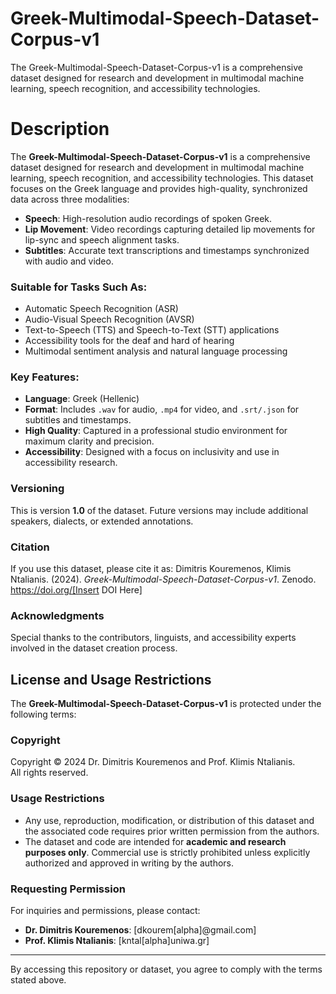 # Greek-Multimodal-Speech-Dataset-Corpus-v1
The Greek-Multimodal-Speech-Dataset-Corpus-v1 is a comprehensive dataset designed for research and development in multimodal machine learning, speech recognition, and accessibility technologies.

# Description

The **Greek-Multimodal-Speech-Dataset-Corpus-v1** is a comprehensive dataset designed for research and development in multimodal machine learning, speech recognition, and accessibility technologies. This dataset focuses on the Greek language and provides high-quality, synchronized data across three modalities:

- **Speech**: High-resolution audio recordings of spoken Greek.
- **Lip Movement**: Video recordings capturing detailed lip movements for lip-sync and speech alignment tasks.
- **Subtitles**: Accurate text transcriptions and timestamps synchronized with audio and video.

### Suitable for Tasks Such As:
- Automatic Speech Recognition (ASR)
- Audio-Visual Speech Recognition (AVSR)
- Text-to-Speech (TTS) and Speech-to-Text (STT) applications
- Accessibility tools for the deaf and hard of hearing
- Multimodal sentiment analysis and natural language processing

### Key Features:
- **Language**: Greek (Hellenic)
- **Format**: Includes `.wav` for audio, `.mp4` for video, and `.srt/.json` for subtitles and timestamps.
- **High Quality**: Captured in a professional studio environment for maximum clarity and precision.
- **Accessibility**: Designed with a focus on inclusivity and use in accessibility research.

### Versioning
This is version **1.0** of the dataset. Future versions may include additional speakers, dialects, or extended annotations.

### Citation
If you use this dataset, please cite it as:
Dimitris Kouremenos, Klimis Ntalianis. (2024). *Greek-Multimodal-Speech-Dataset-Corpus-v1*. Zenodo. https://doi.org/[Insert DOI Here]

### Acknowledgments
Special thanks to the contributors, linguists, and accessibility experts involved in the dataset creation process.


## License and Usage Restrictions
The **Greek-Multimodal-Speech-Dataset-Corpus-v1** is protected under the following terms:

### Copyright
Copyright © 2024 Dr. Dimitris Kouremenos and Prof. Klimis Ntalianis.  
All rights reserved.

### Usage Restrictions
- Any use, reproduction, modification, or distribution of this dataset and the associated code requires prior written permission from the authors.  
- The dataset and code are intended for **academic and research purposes only**. Commercial use is strictly prohibited unless explicitly authorized and approved in writing by the authors.

### Requesting Permission
For inquiries and permissions, please contact:
- **Dr. Dimitris Kouremenos**: [dkourem[alpha]@gmail.com]
- **Prof. Klimis Ntalianis**: [kntal[alpha]uniwa.gr]

---

By accessing this repository or dataset, you agree to comply with the terms stated above.
